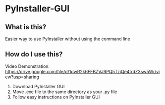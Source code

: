 # PyInstaller-GUI

## What is this?
Easier way to use PyInstaller without using the command line

## How do I use this?
Video Demonstration: https://drive.google.com/file/d/1dwR2k6FFBZVJRPQ5TziQe4trdZ3sw5Wr/view?usp=sharing
1. Download PyInstaller GUI
2. Move .exe file to the same directory as your .py file
3. Follow easy instructions on PyInstaller GUI
